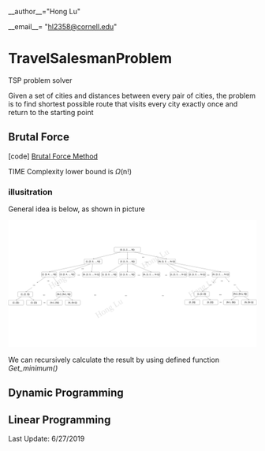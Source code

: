 \_\_author\_\_="Hong Lu"

\_\_email\_\_= "hl2358@cornell.edu"

# TravelSalesmanProblem
TSP problem solver

Given a set of cities and distances between every pair of cities, the problem is to find shortest possible route that visits every city exactly once and return to the starting point

## Brutal Force

[code] [Brutal Force Method](src/tsp.py)

TIME Complexity lower bound is $\Omega$(n!) 

### illusitration

General idea is below, as shown in picture

![brutal force](img/TSP_BruceForce.png)

We can recursively calculate the result by using defined function *Get_minimum()*

## Dynamic Programming

## Linear Programming


Last Update: 6/27/2019